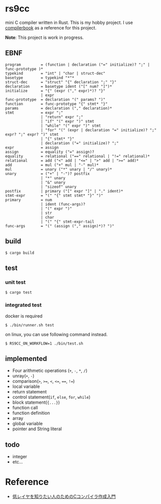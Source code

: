 # rs9cc

mini C compiler written in Rust. This is my hobby project. I use [compilerbook](https://www.sigbus.info/compilerbook) as a reference for this project.

**Note**: This project is work in progress.

## EBNF
```
program         = (function | declaration ("=" initialize)? ";" | func-prototype )*
typekind        = "int" | "char | struct-dec"
basetype        = typekind "*"*
struct-dec      = "struct" "{" declaration ";" "}"
declaration     = basetype ident ("[" num? "]")*
initialize      = "{" (expr ("," expr)*)? "}" 
                | expr 
func-prototype  = declaration "(" params? ")" 
function        = func-prototype "{" stmt* "}"
params          = declaration ("," declaration)*
stmt            = expr ";"
                | "return" expr ";"
                | "if" "(" expr ")" stmt
                | "while" "(" expr ")" stmt
                | "for" "(" (expr | declaration "=" initialize)? ";" expr? ";" expr? ")" stmt
                | "{" stmt* "}"
                | declaration ("=" initialize)? ";"
expr            = assign
assign          = equality ("=" assign)?
equality        = relational ("==" relational | "!=" relational)*
relational      = add ("<" add | "<=" | ">" add | ">=" add)*
add             = mul ("+" mul | "-" mul)*
mul             = unary ("*" unary | "/" unary)*
unary           = ("+" | "-")? postfix
                | "*" unary
                | "&" unary
                | "sizeof" unary
postfix         | primary ("[" expr "]" | "." ident)*
stmt-expr       = "(" "{" stmt stmt* "}" ")"
primary         = num 
                | ident (func-args)? 
                | "(" expr ")"
                | str
                | char
                | "(" "{" stmt-expr-tail
func-args       = "(" (assign ("," assign)*)? ")"
```

## build 
```
$ cargo build
```

## test
### unit test
```
$ cargo test
```

### integrated test
docker is required
```
$ ./bin/runner.sh test
```

on linux, you can use following command instead.
```
$ RS9CC_ON_WORKFLOW=1 ./bin/test.sh
```

## implemented
- Four arithmetic operations (`+`, `-`, `*`, `/`)
- unray(`+`, `-`)
- comparison(`>`, `>=`, `<`, `<=`, `==`, `!=`)
- local variable
- return statement
- control statement(`if`, `else`, `for`, `while`)
- block statement(`{...}`)
- function call
- function definition
- array
- global variable
- pointer and String literal


## todo
- integer
- etc...

 # Reference
 - [低レイヤを知りたい人のためのCコンパイラ作成入門](https://www.sigbus.info/compilerbook)
